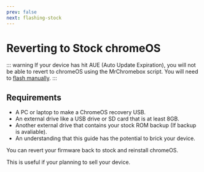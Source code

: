 ```yaml
---
prev: false
next: flashing-stock
---
```


# Reverting to Stock chromeOS

::: warning
If your device has hit AUE (Auto Update Expiration), you will not be able to revert to chromeOS using the MrChromebox script. You will need to [flash manually](../firmware/manually-flashing.md).
:::

## Requirements

- A PC or laptop to make a ChromeOS recovery USB.
- An external drive like a USB drive or SD card that is at least 8GB.
- Another external drive that contains your stock ROM backup (If backup is avaliable).
- An understanding that this guide has the potential to brick your device.

You can revert your firmware back to stock and reinstall chromeOS.

This is useful if your planning to sell your device.

